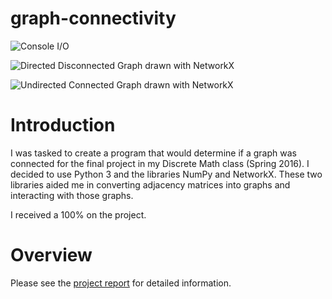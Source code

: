 # graph-connectivity

![Console I/O](https://raw.github.com/kas/graph-connectivity/master/img/console.png)

![Directed Disconnected Graph drawn with NetworkX](https://raw.github.com/kas/graph-connectivity/master/img/directed_disconnected_graph_networkx.png)

![Undirected Connected Graph drawn with NetworkX](https://raw.github.com/kas/graph-connectivity/master/img/undirected_connected_graph_networkx.png)

# Introduction

I was tasked to create a program that would determine if a graph was connected for the final project in my Discrete Math class (Spring 2016). I decided to use Python 3 and the libraries NumPy and NetworkX. These two libraries aided me in converting adjacency matrices into graphs and interacting with those graphs.

I received a 100% on the project.

# Overview
Please see the [project report](https://github.com/kas/graph-connectivity/blob/master/Report.pdf) for detailed information.
